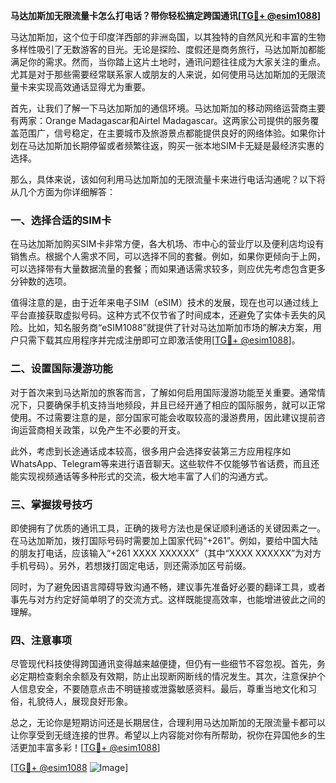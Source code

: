 **马达加斯加无限流量卡怎么打电话？带你轻松搞定跨国通讯[[TG💪+ @esim1088](https://t.me/s/esim1088)]**

马达加斯加，这个位于印度洋西部的非洲岛国，以其独特的自然风光和丰富的生物多样性吸引了无数游客的目光。无论是探险、度假还是商务旅行，马达加斯加都能满足你的需求。然而，当你踏上这片土地时，通讯问题往往成为大家关注的重点。尤其是对于那些需要经常联系家人或朋友的人来说，如何使用马达加斯加的无限流量卡来实现高效通话显得尤为重要。

首先，让我们了解一下马达加斯加的通信环境。马达加斯加的移动网络运营商主要有两家：Orange Madagascar和Airtel Madagascar。这两家公司提供的服务覆盖范围广，信号稳定，在主要城市及旅游景点都能提供良好的网络体验。如果你计划在马达加斯加长期停留或者频繁往返，购买一张本地SIM卡无疑是最经济实惠的选择。

那么，具体来说，该如何利用马达加斯加的无限流量卡来进行电话沟通呢？以下将从几个方面为你详细解答：

### 一、选择合适的SIM卡

在马达加斯加购买SIM卡非常方便，各大机场、市中心的营业厅以及便利店均设有销售点。根据个人需求不同，可以选择不同的套餐。例如，如果你更倾向于上网，可以选择带有大量数据流量的套餐；而如果通话需求较多，则应优先考虑包含更多分钟数的选项。

值得注意的是，由于近年来电子SIM（eSIM）技术的发展，现在也可以通过线上平台直接获取虚拟号码。这种方式不仅节省了时间成本，还避免了实体卡丢失的风险。比如，知名服务商“eSIM1088”就提供了针对马达加斯加市场的解决方案，用户只需下载其应用程序并完成注册即可立即激活使用[[TG💪+ @esim1088](https://t.me/s/esim1088)]。

### 二、设置国际漫游功能

对于首次来到马达斯加的旅客而言，了解如何启用国际漫游功能至关重要。通常情况下，只要确保手机支持当地频段，并且已经开通了相应的国际服务，就可以正常使用。不过需要注意的是，部分国家可能会收取较高的漫游费用，因此建议提前咨询运营商相关政策，以免产生不必要的开支。

此外，考虑到长途通话成本较高，很多用户会选择安装第三方应用程序如WhatsApp、Telegram等来进行语音聊天。这些软件不仅能够节省话费，而且还能实现视频通话等多种形式的交流，极大地丰富了人们的沟通方式。

### 三、掌握拨号技巧

即使拥有了优质的通讯工具，正确的拨号方法也是保证顺利通话的关键因素之一。在马达加斯加，拨打国际号码时需要加上国家代码“+261”。例如，要给中国大陆的朋友打电话，应该输入“+261 XXXX XXXXXX”（其中“XXXX XXXXXX”为对方手机号码）。另外，若想拨打固定电话，则还需添加区号前缀。

同时，为了避免因语言障碍导致沟通不畅，建议事先准备好必要的翻译工具，或者事先与对方约定好简单明了的交流方式。这样既能提高效率，也能增进彼此之间的理解。

### 四、注意事项

尽管现代科技使得跨国通讯变得越来越便捷，但仍有一些细节不容忽视。首先，务必定期检查剩余余额及有效期，防止出现断网断线的情况发生。其次，注意保护个人信息安全，不要随意点击不明链接或泄露敏感资料。最后，尊重当地文化和习俗，礼貌待人，展现良好形象。

总之，无论你是短期访问还是长期居住，合理利用马达加斯加的无限流量卡都可以让你享受到无缝连接的世界。希望以上内容能对你有所帮助，祝你在异国他乡的生活更加丰富多彩！[[TG💪+ @esim1088](https://t.me/s/esim1088)]

[[TG💪+ @esim1088](https://t.me/s/esim1088) ![Image](https://i.postimg.cc/4NQfJmqS/Snipaste-2025-05-13-00-14-12.png)]